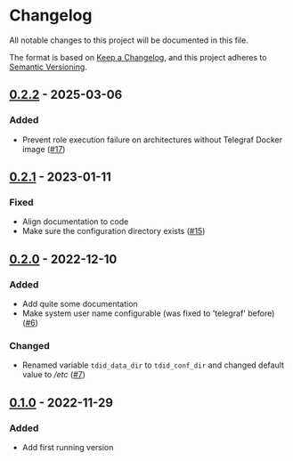 <!--
SPDX-FileCopyrightText: 2022 Alexander Dahl <alex@netz39.de>
SPDX-License-Identifier: CC-BY-4.0
-->

# Changelog

All notable changes to this project will be documented in this file.

The format is based on [Keep a Changelog](https://keepachangelog.com/en/1.0.0/),
and this project adheres to [Semantic Versioning](https://semver.org/spec/v2.0.0.html).

## [0.2.2] - 2025-03-06

### Added

- Prevent role execution failure on architectures without Telegraf Docker image
  ([#17](https://github.com/LeSpocky/ansible-role-telegraf-docker-in-docker/issues/17))

## [0.2.1] - 2023-01-11

### Fixed

- Align documentation to code
- Make sure the configuration directory exists
  ([#15](https://github.com/LeSpocky/ansible-role-telegraf-docker-in-docker/issues/15))

## [0.2.0] - 2022-12-10

### Added

- Add quite some documentation
- Make system user name configurable (was fixed to 'telegraf' before)
  ([#6](https://github.com/LeSpocky/ansible-role-telegraf-docker-in-docker/issues/6))

### Changed

- Renamed variable `tdid_data_dir` to `tdid_conf_dir` and changed
  default value to */etc*
  ([#7](https://github.com/LeSpocky/ansible-role-telegraf-docker-in-docker/issues/7))

## [0.1.0] - 2022-11-29

### Added

- Add first running version

[unreleased]: https://github.com/LeSpocky/ansible-role-telegraf-docker-in-docker/compare/v0.2.2...HEAD
[0.2.2]: https://github.com/LeSpocky/ansible-role-telegraf-docker-in-docker/compare/v0.2.1...v0.2.2
[0.2.1]: https://github.com/LeSpocky/ansible-role-telegraf-docker-in-docker/compare/v0.2.0...v0.2.1
[0.2.0]: https://github.com/LeSpocky/ansible-role-telegraf-docker-in-docker/compare/v0.1.0...v0.2.0
[0.1.0]: https://github.com/LeSpocky/ansible-role-telegraf-docker-in-docker/releases/tag/v0.1.0
